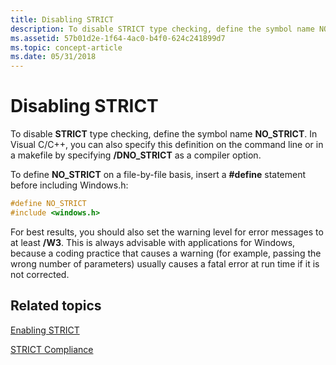 ```yaml
---
title: Disabling STRICT
description: To disable STRICT type checking, define the symbol name NO\_STRICT. In Visual C/C++, you can also specify this definition on the command line or in a makefile by specifying /DNO\_STRICT as a compiler option.
ms.assetid: 57b01d2e-1f64-4ac0-b4f0-624c241899d7
ms.topic: concept-article
ms.date: 05/31/2018
---
```


# Disabling STRICT

To disable **STRICT** type checking, define the symbol name **NO\_STRICT**. In Visual C/C++, you can also specify this definition on the command line or in a makefile by specifying **/DNO\_STRICT** as a compiler option.

To define **NO\_STRICT** on a file-by-file basis, insert a **\#define** statement before including Windows.h:


```C++
#define NO_STRICT
#include <windows.h>
```



For best results, you should also set the warning level for error messages to at least **/W3**. This is always advisable with applications for Windows, because a coding practice that causes a warning (for example, passing the wrong number of parameters) usually causes a fatal error at run time if it is not corrected.

## Related topics

<dl> <dt>

[Enabling STRICT](enabling-strict.md)
</dt> <dt>

[STRICT Compliance](strict-compliance.md)
</dt> </dl>

 

 




